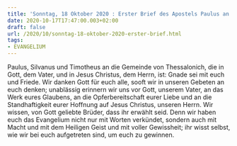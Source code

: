 ```yaml
---
title: 'Sonntag, 18 Oktober 2020 : Erster Brief des Apostels Paulus an die Thessalonicher 1,1-5ab.'
date: 2020-10-17T17:47:00.003+02:00
draft: false
url: /2020/10/sonntag-18-oktober-2020-erster-brief.html
tags: 
- EVANGELIUM
---
```


Paulus, Silvanus und Timotheus an die Gemeinde von Thessalonich, die in Gott, dem Vater, und in Jesus Christus, dem Herrn, ist: Gnade sei mit euch und Friede. Wir danken Gott für euch alle, sooft wir in unseren Gebeten an euch denken; unablässig erinnern wir uns vor Gott, unserem Vater, an das Werk eures Glaubens, an die Opferbereitschaft eurer Liebe und an die Standhaftigkeit eurer Hoffnung auf Jesus Christus, unseren Herrn. Wir wissen, von Gott geliebte Brüder, dass ihr erwählt seid. Denn wir haben euch das Evangelium nicht nur mit Worten verkündet, sondern auch mit Macht und mit dem Heiligen Geist und mit voller Gewissheit; ihr wisst selbst, wie wir bei euch aufgetreten sind, um euch zu gewinnen.